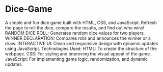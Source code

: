 # Dice-Game
A simple and fun dice game built with HTML, CSS, and JavaScript. Refresh the page to roll the dice, compare the results, and find out who wins!
RANDOM DICE ROLL: Generates random dice values for two players.
WINNER DECLARATION: Compares rolls and announces the winner or a draw.
INTERACTIVE UI: Clean and responsive design with dynamic updates using JavaScript.
Technologies Used:
HTML: To create the structure of the webpage.
CSS: For styling and improving the visual appeal of the game.
JavaScript: For implementing game logic, randomization, and dynamic updates.
